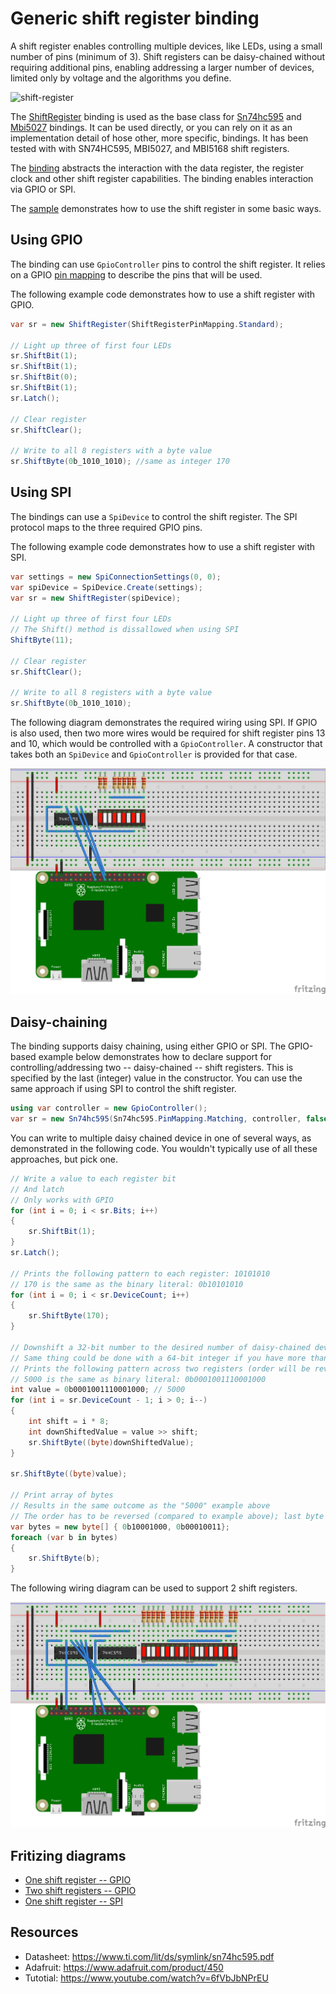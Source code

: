# Generic shift register binding

A shift register enables controlling multiple devices, like LEDs, using a small number of pins (minimum of 3). Shift registers can be daisy-chained without requiring additional pins, enabling addressing a larger number of devices, limited only by voltage and the algorithms you define.

![shift-register](https://user-images.githubusercontent.com/2608468/84733283-ac3bca00-af52-11ea-8520-67c91a45c0f0.png)

The [ShiftRegister](ShiftRegister.cs) binding is used as the base class for [Sn74hc595](../Sn74hc595/README.md) and [Mbi5027](../Mbi5027/README.md) bindings. It can be used directly, or you can rely on it as an implementation detail of hose other, more specific, bindings. It has been tested with with SN74HC595, MBI5027, and MBI5168 shift registers.

The [binding](ShiftRegister.cs) abstracts the interaction with the data register, the register clock and other shift register capabilities. The binding enables interaction via GPIO or SPI.

The [sample](samples/README.md) demonstrates how to use the shift register in some basic ways.

## Using GPIO

The binding can use `GpioController` pins to control the shift register. It relies on a GPIO [pin mapping](ShiftRegisterMapping.cs) to describe the pins that will be used.

The following example code demonstrates how to use a shift register with GPIO.

```csharp
var sr = new ShiftRegister(ShiftRegisterPinMapping.Standard);

// Light up three of first four LEDs
sr.ShiftBit(1);
sr.ShiftBit(1);
sr.ShiftBit(0);
sr.ShiftBit(1);
sr.Latch();

// Clear register
sr.ShiftClear();

// Write to all 8 registers with a byte value
sr.ShiftByte(0b_1010_1010); //same as integer 170
```

## Using SPI

The bindings can use a `SpiDevice` to control the shift register. The SPI protocol maps to the three required GPIO pins.

The following example code demonstrates how to use a shift register with SPI.

```csharp
var settings = new SpiConnectionSettings(0, 0);
var spiDevice = SpiDevice.Create(settings);
var sr = new ShiftRegister(spiDevice);

// Light up three of first four LEDs
// The Shift() method is dissallowed when using SPI
ShiftByte(11);

// Clear register
sr.ShiftClear();

// Write to all 8 registers with a byte value
sr.ShiftByte(0b_1010_1010);
```

The following diagram demonstrates the required wiring using SPI. If GPIO is also used, then two more wires would be required for shift register pins 13 and 10, which would be controlled with a `GpioController`. A constructor that takes both an `SpiDevice` and `GpioController` is provided for that case.

![sn74hc595-led-bar-graph-spi_bb](sn74hc595-led-bar-graph-spi_bb.png)

## Daisy-chaining

The binding supports daisy chaining, using either GPIO or SPI. The GPIO-based example below demonstrates how to declare support for controlling/addressing two -- daisy-chained -- shift registers. This is specified by the last (integer) value in the constructor. You can use the same approach if using SPI to control the shift register.

```csharp
using var controller = new GpioController();
var sr = new Sn74hc595(Sn74hc595.PinMapping.Matching, controller, false, 2);
```


You can write to multiple daisy chained device in one of several ways, as demonstrated in the following code. You wouldn't typically use of all these approaches, but pick one.

```csharp
// Write a value to each register bit
// And latch
// Only works with GPIO
for (int i = 0; i < sr.Bits; i++)
{
    sr.ShiftBit(1);
}
sr.Latch();

// Prints the following pattern to each register: 10101010
// 170 is the same as the binary literal: 0b10101010
for (int i = 0; i < sr.DeviceCount; i++)
{
    sr.ShiftByte(170);
}

// Downshift a 32-bit number to the desired number of daisy-chained devices
// Same thing could be done with a 64-bit integer if you have more than four shift registers
// Prints the following pattern across two registers (order will be reversed): 0001001110001000
// 5000 is the same as binary literal: 0b0001001110001000
int value = 0b0001001110001000; // 5000
for (int i = sr.DeviceCount - 1; i > 0; i--)
{
    int shift = i * 8;
    int downShiftedValue = value >> shift;
    sr.ShiftByte((byte)downShiftedValue);
}

sr.ShiftByte((byte)value);

// Print array of bytes
// Results in the same outcome as the "5000" example above
// The order has to be reversed (compared to example above); last byte will be left-most printed
var bytes = new byte[] { 0b10001000, 0b00010011};
foreach (var b in bytes)
{
    sr.ShiftByte(b);
}
```

The following wiring diagram can be used to support 2 shift registers.

![sn74hc595-led-bar-graph-spi_bb](sn74hc595-led-bar-graph-double-up_bb.png)

## Fritizing diagrams


* [One shift register -- GPIO](sn74hc595-led-bar-graph.fzz)
* [Two shift registers -- GPIO](sn74hc595-led-bar-graph-double-up.fzz)
* [One shift register -- SPI](sn74hc595-led-bar-graph-spi.fzz)

## Resources

* Datasheet: https://www.ti.com/lit/ds/symlink/sn74hc595.pdf
* Adafruit: https://www.adafruit.com/product/450
* Tutotial: https://www.youtube.com/watch?v=6fVbJbNPrEU